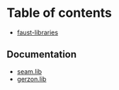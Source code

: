 # Table of contents

* [faust-libraries](README.md)

## Documentation

* [seam.lib](documentation/seam.md)
* [gerzon.lib](documentation/gerzon.md)

